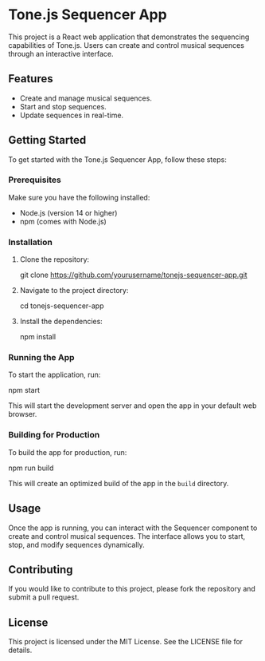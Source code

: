 # Tone.js Sequencer App

This project is a React web application that demonstrates the sequencing capabilities of Tone.js. Users can create and control musical sequences through an interactive interface.

## Features

- Create and manage musical sequences.
- Start and stop sequences.
- Update sequences in real-time.

## Getting Started

To get started with the Tone.js Sequencer App, follow these steps:

### Prerequisites

Make sure you have the following installed:

- Node.js (version 14 or higher)
- npm (comes with Node.js)

### Installation

1. Clone the repository:

   git clone https://github.com/yourusername/tonejs-sequencer-app.git

2. Navigate to the project directory:

   cd tonejs-sequencer-app

3. Install the dependencies:

   npm install

### Running the App

To start the application, run:

npm start

This will start the development server and open the app in your default web browser.

### Building for Production

To build the app for production, run:

npm run build

This will create an optimized build of the app in the `build` directory.

## Usage

Once the app is running, you can interact with the Sequencer component to create and control musical sequences. The interface allows you to start, stop, and modify sequences dynamically.

## Contributing

If you would like to contribute to this project, please fork the repository and submit a pull request.

## License

This project is licensed under the MIT License. See the LICENSE file for details.